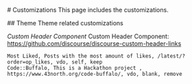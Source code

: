 # Customizations
This page includes the customizations.

## Theme
Theme related customizations

*Custom Header Component*
Custom Header Component:
https://github.com/discourse/discourse-custom-header-links

```
Most Liked, Posts with the most amount of likes, /latest/?order=op_likes, vdo, self, keep
Code::Buffalo, This is a Hackathon project , https://www.43north.org/code-buffalo/, vdo, blank, remove
```

